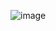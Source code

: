 ![image](https://github.com/MovieTone/BouncingBall/assets/15722914/cee4d8fd-9ed2-4ce3-8d97-6c08fc3c0037)
